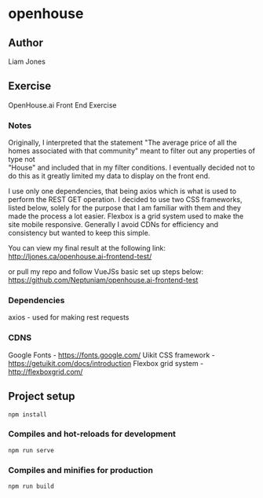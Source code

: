 # openhouse

## Author
Liam Jones

## Exercise
OpenHouse.ai Front End Exercise



### Notes
Originally, I interpreted that the statement "The average price of all the homes
associated with that community" meant to filter out any properties of type not  
"House" and included that in my filter conditions.
I eventually decided not to do this as it greatly limited my data to display on
the front end.

I use only one dependencies, that being axios which is what is used to perform
the REST GET operation. I decided to use two CSS frameworks, listed below, solely
for the purpose that I am familiar with them and they made the process a lot easier.
Flexbox is a grid system used to make the site mobile responsive.
Generally I avoid CDNs for efficiency and consistency but wanted to keep this simple.

You can view my final result at the following link:
http://ljones.ca/openhouse.ai-frontend-test/

or pull my repo and follow VueJSs basic set up steps below:
https://github.com/Neptuniam/openhouse.ai-frontend-test



### Dependencies
axios - used for making rest requests

### CDNS
Google Fonts        - https://fonts.google.com/
Uikit CSS framework - https://getuikit.com/docs/introduction
Flexbox grid system - http://flexboxgrid.com/




## Project setup
```
npm install
```

### Compiles and hot-reloads for development
```
npm run serve
```

### Compiles and minifies for production
```
npm run build
```

